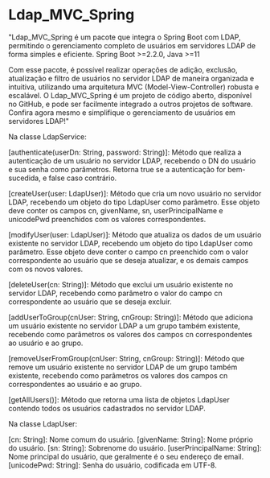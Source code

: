# Ldap_MVC_Spring
"Ldap_MVC_Spring é um pacote que integra o Spring Boot com LDAP, permitindo o gerenciamento completo de usuários em servidores LDAP de forma simples e eficiente. Spring Boot >=2.2.0, Java >=11


Com esse pacote, é possível realizar operações de adição, exclusão, atualização e filtro de usuários no servidor LDAP de maneira organizada e intuitiva, utilizando uma arquitetura MVC (Model-View-Controller) robusta e escalável. O Ldap_MVC_Spring é um projeto de código aberto, disponível no GitHub, e pode ser facilmente integrado a outros projetos de software. Confira agora mesmo e simplifique o gerenciamento de usuários em servidores LDAP!"

Na classe LdapService:

[authenticate(userDn: String, password: String)]: Método que realiza a autenticação de um usuário no servidor LDAP, recebendo o DN do usuário e sua senha como parâmetros. Retorna true se a autenticação for bem-sucedida, e false caso contrário.

[createUser(user: LdapUser)]: Método que cria um novo usuário no servidor LDAP, recebendo um objeto do tipo LdapUser como parâmetro. Esse objeto deve conter os campos cn, givenName, sn, userPrincipalName e unicodePwd preenchidos com os valores correspondentes.

[modifyUser(user: LdapUser)]: Método que atualiza os dados de um usuário existente no servidor LDAP, recebendo um objeto do tipo LdapUser como parâmetro. Esse objeto deve conter o campo cn preenchido com o valor correspondente ao usuário que se deseja atualizar, e os demais campos com os novos valores.

[deleteUser(cn: String)]: Método que exclui um usuário existente no servidor LDAP, recebendo como parâmetro o valor do campo cn correspondente ao usuário que se deseja excluir.

[addUserToGroup(cnUser: String, cnGroup: String)]: Método que adiciona um usuário existente no servidor LDAP a um grupo também existente, recebendo como parâmetros os valores dos campos cn correspondentes ao usuário e ao grupo.

[removeUserFromGroup(cnUser: String, cnGroup: String)]: Método que remove um usuário existente no servidor LDAP de um grupo também existente, recebendo como parâmetros os valores dos campos cn correspondentes ao usuário e ao grupo.

[getAllUsers()]: Método que retorna uma lista de objetos LdapUser contendo todos os usuários cadastrados no servidor LDAP.

Na classe LdapUser:

[cn: String]: Nome comum do usuário.
[givenName: String]: Nome próprio do usuário.
[sn: String]: Sobrenome do usuário.
[userPrincipalName: String]: Nome principal do usuário, que geralmente é o seu endereço de email.
[unicodePwd: String]: Senha do usuário, codificada em UTF-8.
